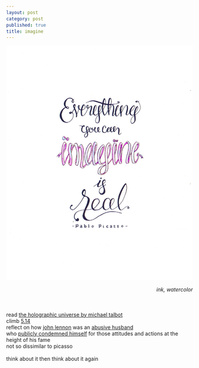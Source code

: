 ```yaml
---
layout: post
category: post
published: true
title: imagine
---
```

![imagine](/media/imagine-1200w.jpeg)
<!--more-->
<span class='date' style='float:right;'>*ink, watercolor*</span>   \
  \
  \
  \
read [the holographic universe by michael talbot][1]  \
climb [5.14][2]  \
reflect on how [john lennon][3] was an [abusive husband][4]  \
who [publicly condemned himself][5] for those attitudes and actions at the height of his fame   \
not so dissimilar to picasso  \
  \
think about it
then think about it again
  
[1]:https://www.harpercollins.com/products/the-holographic-universe-michael-talbot?variant=32130731737122/?target=_blank
[2]:https://www.instagram.com/tv/CAV00wej54w/?utm_source=ig_web_copy_link/?target=_blank
[3]:https://www.youtube.com/watch?v=VOgFZfRVaww/?target=_blank
[4]:https://www.vice.com/en/article/ypa9b5/you-dont-have-to-imagine-john-lennon-beat-women-and-childrenits-just-a-fact/?target=_blank
[5]:https://www.bbc.com/culture/article/20201207-how-john-lennon-was-made-into-a-myth/?target=_blank
